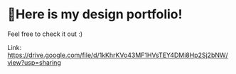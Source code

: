 # 🌻Here is my design portfolio!
Feel free to check it out :)

Link: https://drive.google.com/file/d/1kKhrKVo43MF1HVsTEY4DMi8Hp2Sj2bNW/view?usp=sharing
